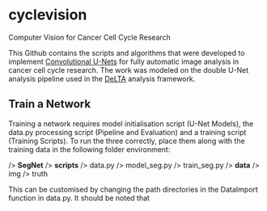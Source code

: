 # cyclevision
Computer Vision for Cancer Cell Cycle Research

This Github contains the scripts and algorithms that were developed to implement [Convolutional U-Nets](https://arxiv.org/pdf/1505.04597.pdf) for fully automatic image analysis in cancer cell cycle research. The work was modeled on the double U-Net analysis pipeline used in the [DeLTA](https://journals.plos.org/ploscompbiol/article?id=10.1371/journal.pcbi.1007673) analysis framework. 


## Train a Network

Training a network requires model initialisation script (U-Net Models), the data.py processing script (Pipeline and Evaluation) and a training script (Training Scripts). To run the three correctly, place them along with the training data in the following folder environment:

/> **SegNet**
  /> **scripts**
    /> data.py
    /> model_seg.py
    /> train_seg.py
  /> **data**
    /> img
    /> truth

This can be customised by changing the path directories in the DataImport function in data.py. It should be noted that 
